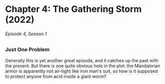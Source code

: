 # Chapter 4: The Gathering Storm (2022)
###### Episode 4, Season 1

### Just One Problem

Generally this is yet another great episode, and it catches up the past with the present. But there is one quite obvious hole in the plot: the Mandalorian armor is apparently not air-tight like iron man's suit, so how is it supposed to protect anyone from acid inside a giant worm?
